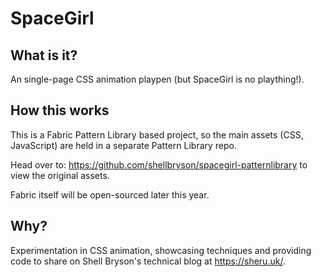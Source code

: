 # SpaceGirl

## What is it?

An single-page CSS animation playpen (but SpaceGirl is no plaything!).

## How this works

This is a Fabric Pattern Library based project, so the main assets (CSS, JavaScript)
are held in a separate Pattern Library repo.

Head over to: https://github.com/shellbryson/spacegirl-patternlibrary to view the
original assets.

Fabric itself will be open-sourced later this year.

## Why?

Experimentation in CSS animation, showcasing techniques and providing code to share on
Shell Bryson's technical blog at https://sheru.uk/.
